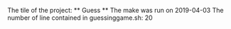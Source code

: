 The tile of the project: ** Guess **
The make was run on 2019-04-03
The number of line contained in guessinggame.sh: 20
